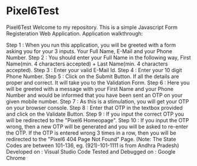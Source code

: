 # Pixel6Test
Pixel6Test
Welcome to my repository. 
This is a simple Javascript Form Registeration Web Application. 
Application walkthrough: 

Step 1 : When you run this application, you will be greeted with a form asking you for your 3 inputs.
         Your Full Name, E-Mail and your Phone Number.
Step 2 : You should enter your Full Name in the following way, First Name(min. 4 characters accepted) + Last Name(min. 4 characters accepted).
Step 3 : Enter your valid E-Mail Id.
Step 4 : Enter your 10 digit Phone Number.
Step 5 : Click on the Submit Button. If all the details are proper and correct. It will take you to the Validation Form.
Step 6 : Here you will be greeted with a message with your First Name and your Phone Number and would be informed that you 
         have been sent an OTP on your given mobile number.
Step 7 : As this is a stimulation, you will get your OTP on your browser console.
Step 8 : Enter that OTP in the textbox provided and click on the Validate Button.
Step 9 : If you input the correct OTP you will be redirected to the "Pixel6 Homeopage".
Step 10 : If you input the OTP wrong, then a new OTP will be generated and you will be asked to re-enter the OTP.
          If the OTP is entered wrong 3 times in a row, then you will be redirected to the "Pixel6 404 Page Not Found" Page.
(Note: The State Codes are between 101-136, eg. (921)-101-1111 is from Andhra Pradesh)
Developed on : Visual Studio Code
Tested and Debugged on : Google Chrome
